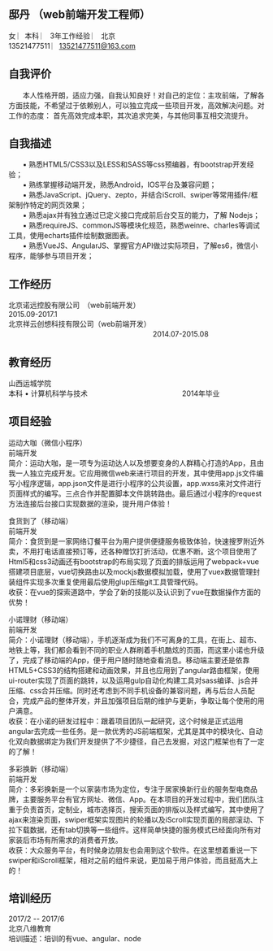

## 邸丹  （web前端开发工程师）   
女  ︳本科 ︳ 3年工作经验  ︳ 北京   
13521477511 ︳13521477511@163.com  

## 自我评价
　　本人性格开朗，适应力强，自我认知良好！对自己的定位：主攻前端，了解各方面技能，不希望过于依赖别人，可以独立完成一些项目开发，高效解决问题。对工作的态度： 首先高效完成本职，其次追求完美，与其他同事互相交流提升。

## 自我描述  
　　▪ 熟悉HTML5/CSS3以及LESS和SASS等css预编器，有bootstrap开发经验； <br/>
　　▪ 熟练掌握移动端开发，熟悉Android，IOS平台及兼容问题；<br/>
　　▪ 熟悉JavaScript、jQuery、zepto，并结合iScroll、swiper等常用插件/框架制作特定的网页效果； <br/>
　　▪ 熟悉ajax并有独立通过已定义接口完成前后台交互的能力，了解 Nodejs；  <br/>
　　▪ 熟悉requireJS、commonJS等模块化规范，熟悉weinre、charles等调试工具，使用echarts插件绘制数据图表。<br/>
　　▪ 熟悉VueJS、AngularJS、掌握官方API做过实际项目，了解es6，微信小程序，能够参与项目开发； <br/>

	     
## 工作经历   
北京诺远控股有限公司　（web前端开发）  　　　　　　　　　　　　　　　　　　　　 2015.09-2017.1<br/>
北京祥云创想科技有限公司（web前端开发） 　　　　　　　　　　　　　　　　　　　　 2014.07-2015.08  　　　　
 
## 教育经历  
 
山西运城学院 	<br/>
	本科 • 计算机科学与技术 　　　　　　　　　　　　　2014年毕业  
 
##  项目经验  
运动大咖（微信小程序）<br/>
前端开发  <br/>
简介：运动大咖，是一项专为运动达人以及想要变身的人群精心打造的App，且由我一人独立完成开发。它应用微信web来进行项目的开发，其中使用app.js文件编写小程序逻辑，app.json文件是进行小程序的公共设置，app.wxss来对文件进行页面样式的编写。三点合作并配置脚本文件跳转路由。最后通过小程序的request方法连接后台接口实现数据的渲染，提升用户体验！

食货到了（移动端）<br/>
前端开发<br/>
简介：食货到是一家网络订餐平台为用户提供便捷服务极致体验，快速搜罗附近外卖，不用打电话直接预订等，还各种赠饮打折活动，优惠不断。这个项目使用了Html5和css3动画还有bootstrap的布局实现了页面的排版运用了webpack+vue搭建项目底层，vue切换路由以及mockjs数据模拟加载，使用了vuex数据管理封装组件实现多次重复使用最后使用glup压缩git工具管理代码。<br/>
收获：在vue的探索道路中，学会了新的技能以及认识到了vue在数据操作方面的优势！

小诺理财（移动端）<br/>
前端开发<br/>
简介：小诺理财（移动端），手机逐渐成为我们不可离身的工具，在街上、超市、地铁上等，我们都会看到不同的职业人群刷着手机酷炫的页面，而这里小诺也升级了，完成了移动端的App，便于用户随时随地查看消息。移动端主要还是依靠HTML5+CSS3的结构搭建和动画效果，并且也应用到了angular路由框架，使用ui-router实现了页面的跳转，以及运用gulp自动化构建工具对sass编译、js合并压缩、css合并压缩。同时还考虑到不同手机设备的兼容问题，再与后台人员配合，完成产品的整体开发，并且加强项目后期的维护与更新，争取让每个使用的用户满意。<br/> 
收获：在小诺的研发过程中：跟着项目团队一起研究，这个时候是正式运用angular去完成一些任务。是一款优秀的JS前端框架，尤其是其中的模块化、自动化双向数据绑定为我们开发提供了不少捷径，自己去发掘，对这门框架也有了一定的了解！

多彩换新（移动端） <br/>
前端开发<br/>
简介：多彩换新是一个以家装市场为定位，专注于居家换新行业的服务型电商品牌，主要服务平台有官方网址、微信、App。在本项目的开发过程中，我们团队注重于负责首页，定制业，城市选择页，搜索页面的排版以及样式编写，其中使用了ajax来渲染页面，swiper框架实现图片的轮播以及iScroll实现页面的局部滚动、下拉下载数据，还有tab切换等一些组件。这样简单快捷的服务模式已经面向所有对家装后市场有所需求的消费者开放。<br/>
收获：大众服务平台，有时候身边朋友也会用到这个软件。在这里想着重说一下swiper和iScroll框架，相对之前的组件来说，更加易于用户体验，而且挺高大上的！

##  培训经历
2017/2 -- 2017/6<br/>
北京八维教育<br/>
培训描述：培训的有vue、angular、node<br/>


